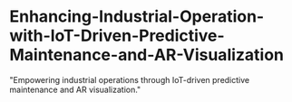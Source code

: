 # Enhancing-Industrial-Operation-with-IoT-Driven-Predictive-Maintenance-and-AR-Visualization
"Empowering industrial operations through IoT-driven predictive maintenance and AR visualization."
